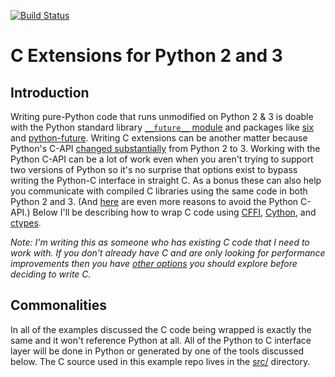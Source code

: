 [![Build Status](https://travis-ci.org/jiffyclub/cext23.svg?branch=master)](https://travis-ci.org/jiffyclub/cext23)

# C Extensions for Python 2 and 3

## Introduction

Writing pure-Python code that runs unmodified on Python 2 & 3 is doable
with the Python standard library [`__future__` module][future] and
packages like [six][] and [python-future][].
Writing C extensions can be another matter because Python's C-API
[changed substantially][cporting] from Python 2 to 3.
Working with the Python C-API can be a lot of work even when you aren't
trying to support two versions of Python so it's no surprise that options
exist to bypass writing the Python-C interface in straight C.
As a bonus these can also help you communicate with compiled C libraries
using the same code in both Python 2 and 3.
(And [here][snarky] are even more reasons to avoid the Python C-API.)
Below I'll be describing how to wrap C code using
[CFFI][cffi], [Cython][], and [ctypes][].

*Note: I'm writing this as someone who has existing C code that I need to
work with. If you don't already have C and are only looking for performance
improvements then you have [other options][perf-alts] you should explore
before deciding to write C.*

## Commonalities

In all of the examples discussed the C code being wrapped is exactly
the same and it won't reference Python at all.
All of the Python to C interface layer will be done in Python or
generated by one of the tools discussed below.
The C source used in this example repo lives in the [src/](./src/) directory.

[future]: https://docs.python.org/3/library/__future__.html
[six]: https://pythonhosted.org/six/
[python-future]: http://python-future.org/overview.html
[cporting]: https://docs.python.org/3/howto/cporting.html
[snarky]: http://www.snarky.ca/try-to-not-use-the-c-api-directly
[cffi]: http://cffi.readthedocs.org/
[Cython]: http://docs.cython.org/
[ctypes]: https://docs.python.org/3/library/ctypes.html
[perf-alts]: https://packaging.python.org/en/latest/extensions/#alternatives-to-handcoded-accelerator-modules
